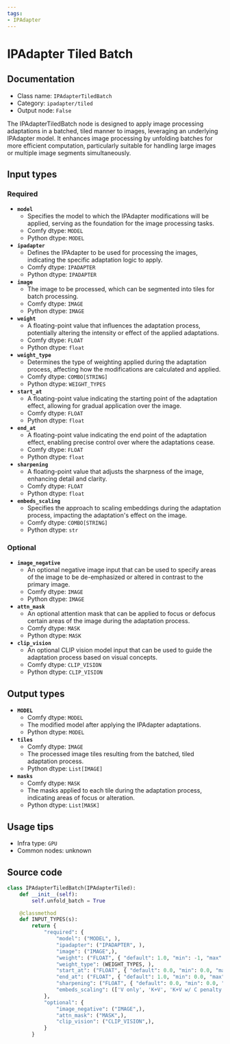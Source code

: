 ```yaml
---
tags:
- IPAdapter
---
```


# IPAdapter Tiled Batch
## Documentation
- Class name: `IPAdapterTiledBatch`
- Category: `ipadapter/tiled`
- Output node: `False`

The IPAdapterTiledBatch node is designed to apply image processing adaptations in a batched, tiled manner to images, leveraging an underlying IPAdapter model. It enhances image processing by unfolding batches for more efficient computation, particularly suitable for handling large images or multiple image segments simultaneously.
## Input types
### Required
- **`model`**
    - Specifies the model to which the IPAdapter modifications will be applied, serving as the foundation for the image processing tasks.
    - Comfy dtype: `MODEL`
    - Python dtype: `MODEL`
- **`ipadapter`**
    - Defines the IPAdapter to be used for processing the images, indicating the specific adaptation logic to apply.
    - Comfy dtype: `IPADAPTER`
    - Python dtype: `IPADAPTER`
- **`image`**
    - The image to be processed, which can be segmented into tiles for batch processing.
    - Comfy dtype: `IMAGE`
    - Python dtype: `IMAGE`
- **`weight`**
    - A floating-point value that influences the adaptation process, potentially altering the intensity or effect of the applied adaptations.
    - Comfy dtype: `FLOAT`
    - Python dtype: `float`
- **`weight_type`**
    - Determines the type of weighting applied during the adaptation process, affecting how the modifications are calculated and applied.
    - Comfy dtype: `COMBO[STRING]`
    - Python dtype: `WEIGHT_TYPES`
- **`start_at`**
    - A floating-point value indicating the starting point of the adaptation effect, allowing for gradual application over the image.
    - Comfy dtype: `FLOAT`
    - Python dtype: `float`
- **`end_at`**
    - A floating-point value indicating the end point of the adaptation effect, enabling precise control over where the adaptations cease.
    - Comfy dtype: `FLOAT`
    - Python dtype: `float`
- **`sharpening`**
    - A floating-point value that adjusts the sharpness of the image, enhancing detail and clarity.
    - Comfy dtype: `FLOAT`
    - Python dtype: `float`
- **`embeds_scaling`**
    - Specifies the approach to scaling embeddings during the adaptation process, impacting the adaptation's effect on the image.
    - Comfy dtype: `COMBO[STRING]`
    - Python dtype: `str`
### Optional
- **`image_negative`**
    - An optional negative image input that can be used to specify areas of the image to be de-emphasized or altered in contrast to the primary image.
    - Comfy dtype: `IMAGE`
    - Python dtype: `IMAGE`
- **`attn_mask`**
    - An optional attention mask that can be applied to focus or defocus certain areas of the image during the adaptation process.
    - Comfy dtype: `MASK`
    - Python dtype: `MASK`
- **`clip_vision`**
    - An optional CLIP vision model input that can be used to guide the adaptation process based on visual concepts.
    - Comfy dtype: `CLIP_VISION`
    - Python dtype: `CLIP_VISION`
## Output types
- **`MODEL`**
    - Comfy dtype: `MODEL`
    - The modified model after applying the IPAdapter adaptations.
    - Python dtype: `MODEL`
- **`tiles`**
    - Comfy dtype: `IMAGE`
    - The processed image tiles resulting from the batched, tiled adaptation process.
    - Python dtype: `List[IMAGE]`
- **`masks`**
    - Comfy dtype: `MASK`
    - The masks applied to each tile during the adaptation process, indicating areas of focus or alteration.
    - Python dtype: `List[MASK]`
## Usage tips
- Infra type: `GPU`
- Common nodes: unknown


## Source code
```python
class IPAdapterTiledBatch(IPAdapterTiled):
    def __init__(self):
        self.unfold_batch = True

    @classmethod
    def INPUT_TYPES(s):
        return {
            "required": {
                "model": ("MODEL", ),
                "ipadapter": ("IPADAPTER", ),
                "image": ("IMAGE",),
                "weight": ("FLOAT", { "default": 1.0, "min": -1, "max": 3, "step": 0.05 }),
                "weight_type": (WEIGHT_TYPES, ),
                "start_at": ("FLOAT", { "default": 0.0, "min": 0.0, "max": 1.0, "step": 0.001 }),
                "end_at": ("FLOAT", { "default": 1.0, "min": 0.0, "max": 1.0, "step": 0.001 }),
                "sharpening": ("FLOAT", { "default": 0.0, "min": 0.0, "max": 1.0, "step": 0.05 }),
                "embeds_scaling": (['V only', 'K+V', 'K+V w/ C penalty', 'K+mean(V) w/ C penalty'], ),
            },
            "optional": {
                "image_negative": ("IMAGE",),
                "attn_mask": ("MASK",),
                "clip_vision": ("CLIP_VISION",),
            }
        }

```

